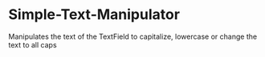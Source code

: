 # Simple-Text-Manipulator
Manipulates the text of the TextField to capitalize, lowercase or change the text to all caps
